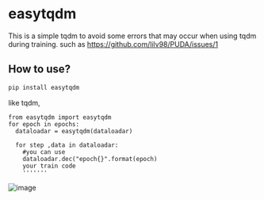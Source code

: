 # easytqdm
This is a simple tqdm to avoid some errors that may occur when using tqdm during training.
such as https://github.com/lilv98/PUDA/issues/1


## How to use?
```bash
pip install easytqdm
```

like tqdm,
```
from easytqdm import easytqdm
for epoch in epochs:
  dataloadar = easytqdm(dataloadar)

  for step ,data in dataloadar:
    #you can use
    dataloadar.dec("epoch{}".format(epoch)
    your train code
    '''''''
```
![image](https://github.com/clearlyzerolxd/easytqdm/assets/128237886/c68aef96-b3f3-4768-b787-7c6dff231cb5)
